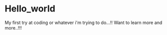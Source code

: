 # Hello_world
My first try at coding or whatever i'm trying to do...!!
Want to learn more and more..!!!
